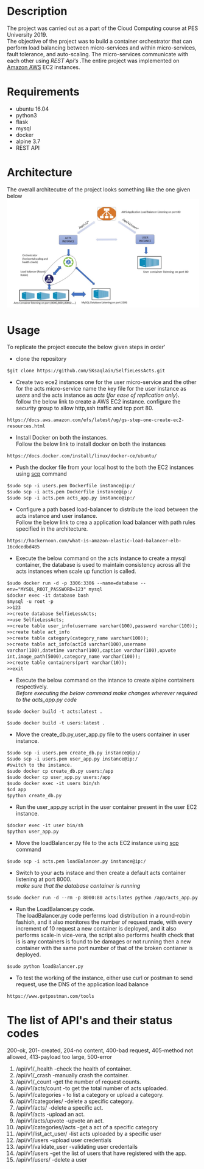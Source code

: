 # Description
The project was carried out as a part of the Cloud Computing course at PES University 2019.<br/>
The objective of the project was to build a container orchestrator that can perform load balancing between micro-services and within micro-services, fault tolerance, and auto-scaling. The micro-services communicate with each other using _REST Api's_ .The entire project was implemented on [Amazon AWS](https://aws.amazon.com/) EC2 instances.


# Requirements
* ubuntu 16.04 
* python3
* flask
* mysql
* docker 
* alpine 3.7
* REST API

# Architecture 
The overall architecutre of the  project looks something like the one given below
![Alt text](FLOW.jpg)
# Usage 
To replicate the project execute the below given steps in order'
* clone the repository
```
$git clone https://github.com/SKsaqlain/SelfieLessActs.git
```
* Create two ece2 instances one for the user micro-service and the other for the acts micro-service name the key file for the user instance as _users_ and the acts instance as _acts_ (_for ease of replication only_).<br/> follow the below link to create a AWS EC2 instance. configure the security group to allow http,ssh traffic and tcp port 80.
```
https://docs.aws.amazon.com/efs/latest/ug/gs-step-one-create-ec2-resources.html
```
* Install Docker on both the instances.<br/> Follow the below link to install docker on both the instances
```
https://docs.docker.com/install/linux/docker-ce/ubuntu/
```
* Push the docker file from your local host to the both the EC2 instances using [scp](https://linuxize.com/post/how-to-use-scp-command-to-securely-transfer-files/) command 
```
$sudo scp -i users.pem Dockerfile instance@ip:/
$sudo scp -i acts.pem Dockerfile instance@ip:/
$sudo scp -i acts.pem acts_app.py instance@ip:/
```
* Configure a path based load-balancer to distribute the load between the acts instance and user instance.<br/> Follow the below link to crea a application load balancer with path rules specified in the architecture.
```
https://hackernoon.com/what-is-amazon-elastic-load-balancer-elb-16cdcedbd485
```
* Execute the below command on the acts instance to create a mysql container, the database is used to maintain consistency across all the acts instances when scale up function  is called.
```
$sudo docker run -d -p 3306:3306 --name=database --env="MYSQL_ROOT_PASSWORD=123" mysql
$docker exec -it database bash
$mysql -u root -p
>>123
>>create database SelfieLessActs;
>>use SelfieLessActs;
>>create table user_info(username varchar(100),password varchar(100));
>>create table act_info
>>create table category(category_name varchar(100));
>>create table act_info(actId varchar(100),username varchar(100),datetime varchar(100),caption varchar(100),upvote int,image_path(5000),category_name varchar(100));
>>create table containers(port varchar(10));
>>exit
```
* Execute the below command on the intance to create alpine containers respectively.<br/>_Before executing the below command make changes wherever required to the acts_app.py code_
```
$sudo docker build -t acts:latest .
```
```
$sudo docker build -t users:latest .
```

* Move the create_db.py,user_app.py file to the users container in user instance.
```
$sudo scp -i users.pem create_db.py instance@ip:/
$sudo scp -i users.pem user_app.py instance@ip:/
#switch to the instance.
$sudo docker cp create_db.py users:/app
$sudo docker cp user_app.py users:/app
$sudo docker exec -it users bin/sh
$cd app
$python create_db.py
```
* Run the user_app.py script in the user container present in the user EC2 instance.
```
$docker exec -it user bin/sh
$python user_app.py
```
* Move the loadBalancer.py file to the acts EC2 instance using [scp](https://linuxize.com/post/how-to-use-scp-command-to-securely-transfer-files/) command
```
$sudo scp -i acts.pem loadBalancer.py instance@ip:/
```
* Switch to your acts instace and then create a default acts container listening at port 8000.<br/> _make sure that the database container is running_ 
```
$sudo docker run -d --rm -p 8000:80 acts:lates python /app/acts_app.py
```
* Run the LoadBalancer.py code.<br/> The loadBalancer.py code perferms load distribution in a round-robin fashioh, and it also monitores the number of request made, with every increment of 10 request a new container is deployed, and it also performs scale-in vice-vera, the script also performs health check that is is any containers is found to be damages or not running then a new container with the same port number of that of the broken contianer is deployed.
```
$sudo python loadBalancer.py
```
* To test the working of the  instance, either use curl or postman to send request, use the DNS of the application load balance
```
https://www.getpostman.com/tools
```
# The list of API's and their status codes
200-ok, 201- created, 204-no content, 400-bad request, 405-method not allowed, 413-payload too large, 500-error
1. /api/v1/_health -check the health of container. 
2. /api/v1/_crash -manually crash the container. 
3. /api/v1/_count -get the number of request counts. 
4. /api/v1/acts/count -to get the total number of acts uploaded.
5. /api/v1/categories - to list a category or upload a category.
6. /api/v1/categories/<cat> -delete a specific category.
7. /api/v1/acts/<actId> -delete a specific act.
8. /api/v1/acts -upload an act.
9. /api/v1/acts/upvote  -upvote an act.
10. /api/v1/categories/<cat>/acts -get a act of a specific category
11. /api/v1/list_act_user/<username>  -list acts uploaded by a specific user
12. /api/v1/users -upload user credentials
13. /api/v1/validate_user -validating user credentails
14. /api/v1/users -get the list of users that have registered with the app.
15. /api/v1/users/<username>  -delete a user 
  
